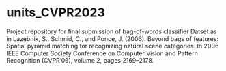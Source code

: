 # units_CVPR2023
Project repository for final submission of bag-of-words classifier
Datset as in Lazebnik, S., Schmid, C., and Ponce, J. (2006). Beyond
bags of features: Spatial pyramid matching for recognizing natural scene
categories. In 2006 IEEE Computer Society Conference on Computer Vision
and Pattern Recognition (CVPR’06), volume 2, pages 2169–2178.
